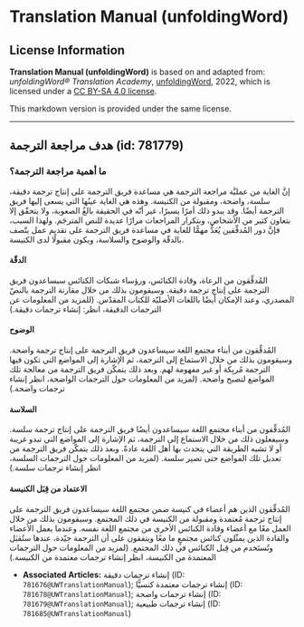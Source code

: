 # Translation Manual (unfoldingWord)

## License Information

**Translation Manual (unfoldingWord)** is based on and adapted from: _unfoldingWord® Translation Academy_, [unfoldingWord](https://unfoldingword.org/utw), 2022, which is licensed under a [CC BY-SA 4.0 license](https://creativecommons.org/licenses/by-sa/4.0/legalcode.en).

This markdown version is provided under the same license.



--------------------------------

## هدف مراجعة الترجمة (id: 781779)

### ما أهمية مراجعة الترجمة؟

إنَّ الغاية من عمليَّة مراجعة الترجمة هي مساعدة فريق الترجمة على إنتاج ترجمة دقيقة، سلسة، واضحة، ومقبولة من الكنيسة. وهذه هي الغاية عينُها التي يسعى إليها فريق الترجمة أيضًا. وقد يبدو ذلك أمرًا يسيرًا، غير أنّه في الحقيقة بالغُ الصعوبة، ولا يتحقّق إلا بتعاون كثير من الأشخاص، وبتكرار المراجعات مرارًا عديدة للنص المترجَم. ولهذا السبب، فإنَّ دور المُدقِّقين يُعَدُّ مهمًّا للغاية في مساعدة فريق الترجمة على تقديم عمل يتّصف بالدقّة والوضوح والسلاسة، ويكون مقبولًا لدى الكنيسة.

#### الدقّة

المُدقِّقون من الرعاة، وقادة الكنائس، ورؤساء شبكات الكنائس سيساعدون فريق الترجمة على إنتاج ترجمة دقيقة. وسيقومون بذلك من خلال مقارنة الترجمة بالنصّ المصدري، وعند الإمكان أيضًا باللغات الأصليّة للكتاب المقدّس. (للمزيد من المعلومات عن الترجمات الدقيقة، انظر: إنشاء ترجمات دقيقة.)

#### الوضوح

المُدقِّقون من أبناء مجتمع اللغة سيساعدون فريق الترجمة على إنتاج ترجمة واضحة. وسيقومون بذلك من خلال الاستماع إلى الترجمة، ثم الإشارة إلى المواضع التي تكون فيها الترجمة مُربِكة أو غير مفهومة لهم. وبعد ذلك يتمكّن فريق الترجمة من معالجة تلك المواضع لتصبح واضحة. (لمزيد من المعلومات حول الترجمات الواضحة، انظر إنشاء ترجمات واضحة.)

#### السلاسة

المُدقِّقون من أبناء مجتمع اللغة سيساعدون أيضًا فريق الترجمة على إنتاج ترجمة سلسة. وسيفعلون ذلك من خلال الاستماع إلى الترجمة، ثم الإشارة إلى المواضع التي تبدو غريبة أو لا تشبه الطريقة التي يتحدث بها أهل اللغة عادةً. وبعد ذلك يتمكّن فريق الترجمة من تعديل تلك المواضع حتى تصير سلسة. (لمزيد من المعلومات حول الترجمات السلسة، انظر إنشاء ترجمات سلسة.)

#### الاعتماد من قِبَل الكنيسة

المُدقِّقون الذين هم أعضاء في كنيسة ضمن مجتمع اللغة سيساعدون فريق الترجمة على إنتاج ترجمة مُعتمدة ومقبولة من الكنيسة في ذلك المجتمع. وسيقومون بذلك من خلال العمل معًا مع أعضاء وقادة الكنائس الأخرى من مجتمع اللغة نفسه. وعندما يعمل الأعضاء والقادة الذين يمثّلون كنائس مجتمعٍ ما معًا ويتفقون على أن الترجمة جيّدة، عندها ستُقبَل وتُستَخدم من قِبل الكنائس في ذلك المجتمع. (لمزيد من المعلومات حول الترجمات المعتمدة من الكنيسة، انظر إنشاء ترجمات معتمدة من الكنيسة.)

* **Associated Articles:** إنشاء ترجمات دقيقة (ID: `781676@UWTranslationManual`); إنشاء ترجمات معتمدة كنسيًّا (ID: `781678@UWTranslationManual`); إنشاء ترجمات واضحة (ID: `781679@UWTranslationManual`); إنشاء ترجمات طبيعية (ID: `781685@UWTranslationManual`)

